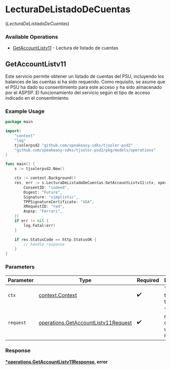 # LecturaDeListadoDeCuentas
(*LecturaDeListadoDeCuentas*)

### Available Operations

* [GetAccountListv11](#getaccountlistv11) - Lectura de listado de cuentas

## GetAccountListv11

Este servicio permite obtener un listado de cuentas del PSU, incluyendo los balances de las cuentas si ha sido requerido. Como requisito, se asume que el PSU ha dado su consentimiento para este acceso y ha sido almacenado por el ASPSP. El funcionamiento del servicio según el tipo de acceso indicado en el consentimiento.

### Example Usage

```go
package main

import(
	"context"
	"log"
	tjsolerpsd2 "github.com/speakeasy-sdks/tjsoler-psd2"
	"github.com/speakeasy-sdks/tjsoler-psd2/pkg/models/operations"
)

func main() {
    s := tjsolerpsd2.New()

    ctx := context.Background()
    res, err := s.LecturaDeListadoDeCuentas.GetAccountListv11(ctx, operations.GetAccountListv11Request{
        ConsentID: "indeed",
        Digest: "Future",
        Signature: "simplistic",
        TPPSignatureCertificate: "VGA",
        XRequestID: "red",
        Aspsp: "Ferrari",
    })
    if err != nil {
        log.Fatal(err)
    }

    if res.StatusCode == http.StatusOK {
        // handle response
    }
}
```

### Parameters

| Parameter                                                                                  | Type                                                                                       | Required                                                                                   | Description                                                                                |
| ------------------------------------------------------------------------------------------ | ------------------------------------------------------------------------------------------ | ------------------------------------------------------------------------------------------ | ------------------------------------------------------------------------------------------ |
| `ctx`                                                                                      | [context.Context](https://pkg.go.dev/context#Context)                                      | :heavy_check_mark:                                                                         | The context to use for the request.                                                        |
| `request`                                                                                  | [operations.GetAccountListv11Request](../../models/operations/getaccountlistv11request.md) | :heavy_check_mark:                                                                         | The request object to use for the request.                                                 |


### Response

**[*operations.GetAccountListv11Response](../../models/operations/getaccountlistv11response.md), error**


